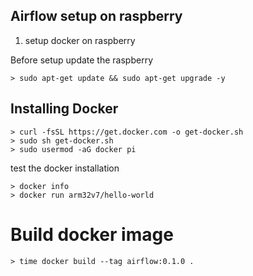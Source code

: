 ## Airflow setup on raspberry
1. setup docker on raspberry

Before setup update the raspberry 
```
> sudo apt-get update && sudo apt-get upgrade -y
```
## Installing Docker
```
> curl -fsSL https://get.docker.com -o get-docker.sh
> sudo sh get-docker.sh
> sudo usermod -aG docker pi
```

test the docker installation
```
> docker info
> docker run arm32v7/hello-world
```
# Build docker image
```
> time docker build --tag airflow:0.1.0 .
```
